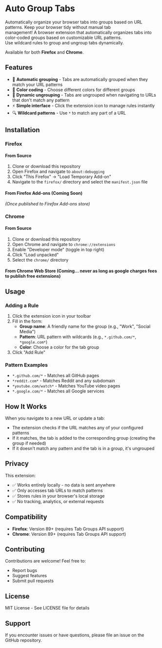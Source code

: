 # Auto Group Tabs

Automatically organize your browser tabs into groups based on URL patterns. Keep your browser tidy without manual tab  
management!
A browser extension that automatically organizes tabs into color-coded groups based on customizable URL patterns.  
Use wildcard rules to group and ungroup tabs dynamically.

Available for both **Firefox** and **Chrome**.

## Features

- 🎯 **Automatic grouping** - Tabs are automatically grouped when they match your URL patterns
- 🎨 **Color coding** - Choose different colors for different groups
- 🔄 **Dynamic ungrouping** - Tabs are ungrouped when navigating to URLs that don't match any pattern
- ⚡ **Simple interface** - Click the extension icon to manage rules instantly
- 🔍 **Wildcard patterns** - Use `*` to match any part of a URL

## Installation

### Firefox

#### From Source
1. Clone or download this repository
2. Open Firefox and navigate to `about:debugging`
3. Click "This Firefox" → "Load Temporary Add-on"
4. Navigate to the `firefox/` directory and select the `manifest.json` file

#### From Firefox Add-ons (Coming Soon)
*(Once published to Firefox Add-ons store)*

### Chrome

#### From Source
1. Clone or download this repository
2. Open Chrome and navigate to `chrome://extensions`
3. Enable "Developer mode" (toggle in top right)
4. Click "Load unpacked"
5. Select the `chrome/` directory

#### From Chrome Web Store (Coming... never as long as google charges fees to publish free extensions)

## Usage

### Adding a Rule
1. Click the extension icon in your toolbar
2. Fill in the form:
   - **Group name**: A friendly name for the group (e.g., "Work", "Social Media")
   - **Pattern**: URL pattern with wildcards (e.g., `*.github.com/*`, `*google.com*`)
   - **Color**: Choose a color for the tab group
3. Click "Add Rule"

### Pattern Examples
- `*.github.com/*` - Matches all GitHub pages
- `*reddit.com*` - Matches Reddit and any subdomain
- `*youtube.com/watch*` - Matches YouTube video pages
- `*.google.com/*` - Matches all Google services

## How It Works

When you navigate to a new URL or update a tab:
- The extension checks if the URL matches any of your configured patterns
- If it matches, the tab is added to the corresponding group (creating the group if needed)
- If it doesn't match any pattern and the tab is in a group, it's ungrouped

## Privacy

This extension:
- ✅ Works entirely locally - no data is sent anywhere
- ✅ Only accesses tab URLs to match patterns
- ✅ Stores rules in your browser's local storage
- ✅ No tracking, analytics, or external requests

## Compatibility

- **Firefox**: Version 89+ (requires Tab Groups API support)
- **Chrome**: Version 89+ (requires Tab Groups API support)

## Contributing

Contributions are welcome! Feel free to:
- Report bugs
- Suggest features
- Submit pull requests

## License

MIT License - See LICENSE file for details

## Support

If you encounter issues or have questions, please file an issue on the GitHub repository.

